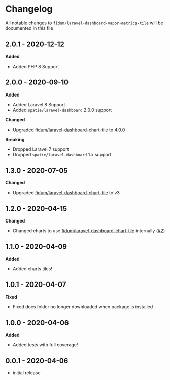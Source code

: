 # Changelog

All notable changes to `fidum/laravel-dashboard-vapor-metrics-tile` will be documented in this file

## 2.0.1 - 2020-12-12

**Added**
- Added PHP 8 Support

## 2.0.0 - 2020-09-10

**Added**
- Added Laravel 8 Support
- Added `spatie/laravel-dashboard` 2.0.0 support

**Changed**
- Upgraded [fidum/laravel-dashboard-chart-tile](https://github.com/fidum/laravel-dashboard-chart-tile) to 4.0.0

**Breaking**
- Dropped Laravel 7 support
- Dropped `spatie/laravel-dashboard` 1.x support

## 1.3.0 - 2020-07-05

**Changed**
- Upgraded [fidum/laravel-dashboard-chart-tile](https://github.com/fidum/laravel-dashboard-chart-tile) to v3

## 1.2.0 - 2020-04-15

**Changed**
- Changed charts to use [fidum/laravel-dashboard-chart-tile](https://github.com/fidum/laravel-dashboard-chart-tile) internally ([#2](https://github.com/fidum/laravel-dashboard-vapor-metrics-tile/pull/2))

## 1.1.0 - 2020-04-09

**Added**
- Added charts tiles!

## 1.0.1 - 2020-04-07

**Fixed**
- Fixed docs folder no longer downloaded when package is installed

## 1.0.0 - 2020-04-06

**Added**
- Added tests with full coverage!

## 0.0.1 - 2020-04-06

- initial release
